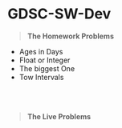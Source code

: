 # GDSC-SW-Dev

> **The Homework Problems**
   - Ages in Days
   - Float or Integer
   - The biggest One
   - Tow Intervals

<br><br>

> **The Live Problems**
